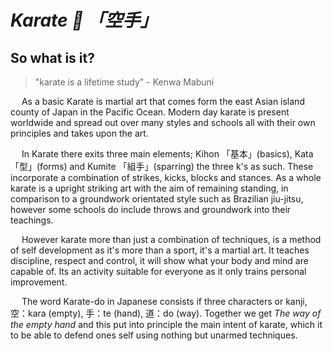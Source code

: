 # *Karate :martial_arts_uniform: 「空手」* 

## So what is it?
> "karate is a lifetime study" - Kenwa Mabuni

&emsp; As a basic Karate is martial art that comes form the east Asian island county of Japan in the Pacific Ocean. Modern day karate is present worldwide and spread out over many styles and schools all with their own principles and takes upon the art.

&emsp; In Karate there exits three main elements; Kihon 「基本」(basics), Kata 「型」(forms) and Kumite 「組手」(sparring) the three k's as such. These incorporate a combination of strikes, kicks, blocks and stances. As a whole karate is a upright striking art with the aim of remaining standing, in comparison to a groundwork orientated style such as Brazilian jiu-jitsu, however some schools do include throws and groundwork into their teachings.

&emsp; However karate more than just a combination of techniques, is a method of self development as it's more than a sport, it's a martial art. It teaches discipline, respect and control, it will show what your body and mind are capable of. Its an activity suitable for everyone as it only trains personal improvement. 

&emsp; The word Karate-do in Japanese consists if three characters or kanji, 空：kara (empty), 手：te (hand), 道：do (way). Together we get *The way of the empty hand* and this put into principle the main intent of karate, which it to be able to defend ones self using nothing but unarmed techniques. 

